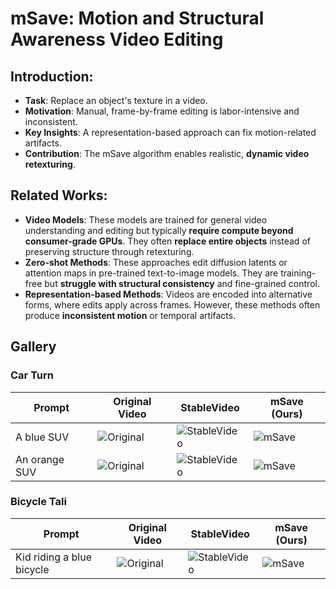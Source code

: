 # mSave: Motion and Structural Awareness Video Editing

## Introduction:
- **Task**: Replace an object's texture in a video.  
- **Motivation**: Manual, frame-by-frame editing is labor-intensive and inconsistent.  
- **Key Insights**: A representation-based approach can fix motion-related artifacts.  
- **Contribution**: The mSave algorithm enables realistic, **dynamic video retexturing**.  

## Related Works:
- **Video Models**: These models are trained for general video understanding and editing but typically **require compute beyond consumer-grade GPUs**. They often **replace entire objects** instead of preserving structure through retexturing.  
- **Zero-shot Methods**: These approaches edit diffusion latents or attention maps in pre-trained text-to-image models. They are training-free but **struggle with structural consistency** and fine-grained control.  
- **Representation-based Methods**: Videos are encoded into alternative forms, where edits apply across frames. However, these methods often produce **inconsistent motion** or temporal artifacts.  

## Gallery

### Car Turn

| Prompt            | Original Video                          | StableVideo                          | mSave (Ours)                          |
|--------------------|-----------------------------------------|---------------------------------------|---------------------------------------|
| A blue SUV        | ![Original](assets/original_car_turn.gif) | ![StableVideo](assets/stablevideo_car_turn_blue.gif) | ![mSave](assets/mSave_car_turn_blue.gif) |
| An orange SUV     | ![Original](assets/original_car_turn.gif) | ![StableVideo](assets/stablevideo_car_turn.gif) | ![mSave](assets/mSave_car_turn.gif) |

### Bicycle Tali

| Prompt                     | Original Video                          | StableVideo                          | mSave (Ours)                          |
|-----------------------------|-----------------------------------------|---------------------------------------|---------------------------------------|
| Kid riding a blue bicycle  | ![Original](assets/original_bicycle_tali.gif) | ![StableVideo](assets/stablevideo_bicycle_tali.gif) | ![mSave](assets/mSave_bicycle_tali.gif) |
